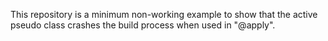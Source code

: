 This repository is a minimum non-working example to show that the active pseudo class crashes the build process when 
used in "@apply".
